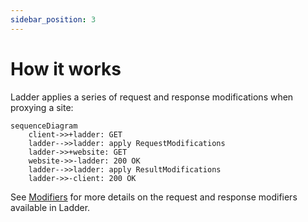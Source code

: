 ```yaml
---
sidebar_position: 3
---
```


# How it works

Ladder applies a series of request and response modifications when proxying a site:

```mermaid
sequenceDiagram
    client->>+ladder: GET
    ladder-->>ladder: apply RequestModifications
    ladder->>+website: GET
    website->>-ladder: 200 OK
    ladder-->>ladder: apply ResultModifications
    ladder->>-client: 200 OK
```

See [Modifiers](/docs/category/modifiers/) for more details on the request and response modifiers available in Ladder.
